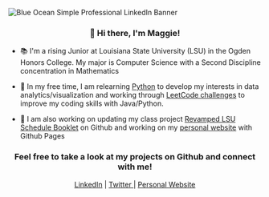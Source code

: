 ![Blue Ocean Simple Professional LinkedIn Banner](https://user-images.githubusercontent.com/81037163/178507560-fe8d4b08-ae99-4dfc-8c83-f31294736ff7.png)

### <div align="center">👋 Hi there, I'm Maggie!</div>

- 📚 I'm a rising Junior at Louisiana State University (LSU) in the Ogden Honors College. My major is Computer Science with a Second Discipline concentration in Mathematics

- 🌱 In my free time, I am relearning [Python](https://github.com/maggiestewart/PythonPractice) to develop my interests in data analytics/visualization and working through [LeetCode challenges](https://github.com/maggiestewart/LeetCodePractice) to improve my coding skills with Java/Python.

- 🔭 I am also working on updating my class project [Revamped LSU Schedule Booklet](https://github.com/maggiestewart/LSUScheduleBookletProject) on Github and working on my [personal website](https://www.maggiestewart225.com) with Github Pages

### <div align="center">Feel free to take a look at my projects on Github and connect with me!</div>

<p align="center"> <a href="https://www.linkedin.com/in/maggiestewart225/">LinkedIn</a> | 
<a href="https://twitter.com/MaggieS225"> Twitter </a> | 
<a href="https://maggiestewart225.com"> Personal Website<p>



<!--
**maggiestewart/maggiestewart** is a ✨ _special_ ✨ repository because its `README.md` (this file) appears on your GitHub profile.

Here are some ideas to get you started:

- 🔭 I’m currently working on ...
- 🌱 I’m currently learning ...
- 👯 I’m looking to collaborate on ...
- 🤔 I’m looking for help with ...
- 💬 Ask me about ...
- 📫 How to reach me: ...
- 😄 Pronouns: ...
- ⚡ Fun fact: ...
-->
